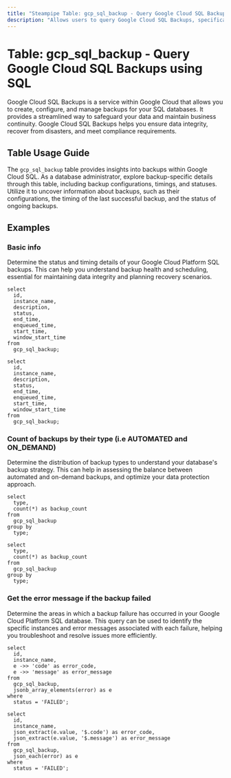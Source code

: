 ```yaml
---
title: "Steampipe Table: gcp_sql_backup - Query Google Cloud SQL Backups using SQL"
description: "Allows users to query Google Cloud SQL Backups, specifically the backup details, providing insights into backup configurations, timings, and statuses."
---
```


# Table: gcp_sql_backup - Query Google Cloud SQL Backups using SQL

Google Cloud SQL Backups is a service within Google Cloud that allows you to create, configure, and manage backups for your SQL databases. It provides a streamlined way to safeguard your data and maintain business continuity. Google Cloud SQL Backups helps you ensure data integrity, recover from disasters, and meet compliance requirements.

## Table Usage Guide

The `gcp_sql_backup` table provides insights into backups within Google Cloud SQL. As a database administrator, explore backup-specific details through this table, including backup configurations, timings, and statuses. Utilize it to uncover information about backups, such as their configurations, the timing of the last successful backup, and the status of ongoing backups.

## Examples

### Basic info
Determine the status and timing details of your Google Cloud Platform SQL backups. This can help you understand backup health and scheduling, essential for maintaining data integrity and planning recovery scenarios.

```sql+postgres
select
  id,
  instance_name,
  description,
  status,
  end_time,
  enqueued_time,
  start_time,
  window_start_time
from
  gcp_sql_backup;
```

```sql+sqlite
select
  id,
  instance_name,
  description,
  status,
  end_time,
  enqueued_time,
  start_time,
  window_start_time
from
  gcp_sql_backup;
```


### Count of backups by their type (i.e AUTOMATED and ON_DEMAND)
Determine the distribution of backup types to understand your database's backup strategy. This can help in assessing the balance between automated and on-demand backups, and optimize your data protection approach.

```sql+postgres
select
  type,
  count(*) as backup_count
from
  gcp_sql_backup
group by
  type;
```

```sql+sqlite
select
  type,
  count(*) as backup_count
from
  gcp_sql_backup
group by
  type;
```


### Get the error message if the backup failed
Determine the areas in which a backup failure has occurred in your Google Cloud Platform SQL database. This query can be used to identify the specific instances and error messages associated with each failure, helping you troubleshoot and resolve issues more efficiently.

```sql+postgres
select
  id,
  instance_name,
  e ->> 'code' as error_code,
  e ->> 'message' as error_message
from
  gcp_sql_backup,
  jsonb_array_elements(error) as e
where
  status = 'FAILED';
```

```sql+sqlite
select
  id,
  instance_name,
  json_extract(e.value, '$.code') as error_code,
  json_extract(e.value, '$.message') as error_message
from
  gcp_sql_backup,
  json_each(error) as e
where
  status = 'FAILED';
```